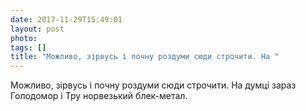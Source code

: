 ```yaml
---
date: 2017-11-29T15:49:01
layout: post
photo: 
tags: []
title: "Можливо, зірвусь і почну роздуми сюди строчити. На "
---
```

Можливо, зірвусь і почну роздуми сюди строчити. На думці зараз Голодомор і Тру норвезький блек-метал.